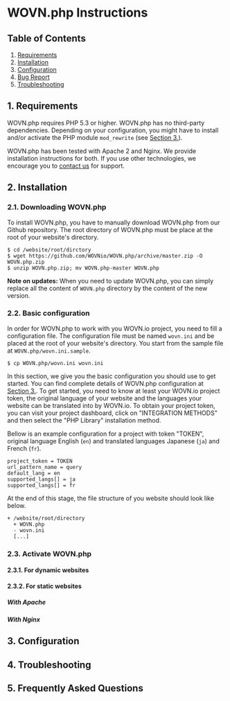 # WOVN.php Instructions

## Table of Contents
1. [Requirements](requirements)
2. [Installation](installation)
3. [Configuration](configuration)
4. [Bug Report](bug-report)
5. [Troubleshooting](frequently-asked-questions)

## 1. Requirements
WOVN.php requires PHP 5.3 or higher. WOVN.php has no third-party dependencies.
Depending on your configuration, you might have to install and/or activate the
PHP module `mod_rewrite` (see [Section 3.](configuration)).

WOVN.php has been tested with Apache 2 and Nginx. We provide installation
instructions for both. If you use other technologies, we encourage you to
[contact us](mailto:support@wovn.io) for support.

## 2. Installation
### 2.1. Downloading WOVN.php
To install WOVN.php, you have to manually download WOVN.php from our Github
repository. The root directory of WOVN.php must be place  at the root of your
website's directory.
```
$ cd /website/root/dirctory
$ wget https://github.com/WOVNio/WOVN.php/archive/master.zip -O WOVN.php.zip
$ unzip WOVN.php.zip; mv WOVN.php-master WOVN.php
```

**Note on updates:** When you need to update WOVN.php, you can simply replace
all the content of `WOVN.php` directory by the content of the new version.

### 2.2. Basic configuration
In order for WOVN.php to work with you WOVN.io project, you need to fill a
configuration file. The configuration file must be named `wovn.ini` and be
placed at the root of your website's directory. You start from the sample file
at `WOVN.php/wovn.ini.sample`.
```
$ cp WOVN.php/wovn.ini wovn.ini
```

In this section, we give you the basic configuration you should use to get
started. You can find complete details of WOVN.php configuration at
[Section 3.](configuration). To get started, you need to know at least your
WOVN.io project token, the original language of your website and the languages
your website can be translated into by WOVN.io. To obtain your project token,
you can visit your project dashboard, click on "INTEGRATION METHODS" and then
select the "PHP Library" installation method.

Bellow is an example configuration for a project with token "TOKEN", original
language English (`en`) and translated languages Japanese (`ja`) and French
(`fr`).
```
project_token = TOKEN
url_pattern_name = query
default_lang = en
supported_langs[] = ja
supported_langs[] = fr
```

At the end of this stage, the file structure of you website should look like below.
```
+ /website/root/directory
  + WOVN.php
  - wovn.ini
  [...]
```

### 2.3. Activate WOVN.php
#### 2.3.1. For dynamic websites
#### 2.3.2. For static websites
##### With Apache
##### With Nginx

## 3. Configuration

## 4. Troubleshooting

## 5. Frequently Asked Questions
